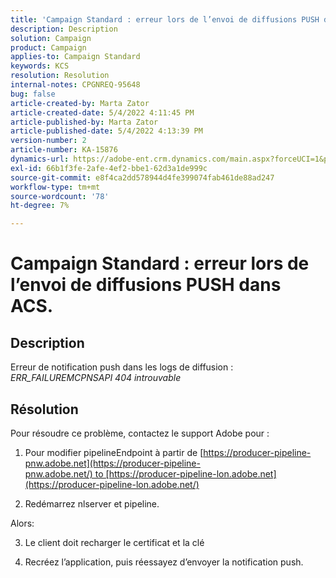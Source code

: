 ```yaml
---
title: 'Campaign Standard : erreur lors de l’envoi de diffusions PUSH dans ACS.'
description: Description
solution: Campaign
product: Campaign
applies-to: Campaign Standard
keywords: KCS
resolution: Resolution
internal-notes: CPGNREQ-95648
bug: false
article-created-by: Marta Zator
article-created-date: 5/4/2022 4:11:45 PM
article-published-by: Marta Zator
article-published-date: 5/4/2022 4:13:39 PM
version-number: 2
article-number: KA-15876
dynamics-url: https://adobe-ent.crm.dynamics.com/main.aspx?forceUCI=1&pagetype=entityrecord&etn=knowledgearticle&id=5d3f73df-c4cb-ec11-a7b5-6045bd00d4f5
exl-id: 66b1f3fe-2afe-4ef2-bbe1-62d3a1de999c
source-git-commit: e8f4ca2dd578944d4fe399074fab461de88ad247
workflow-type: tm+mt
source-wordcount: '78'
ht-degree: 7%

---
```


# Campaign Standard : erreur lors de l’envoi de diffusions PUSH dans ACS.

## Description


Erreur de notification push dans les logs de diffusion : *ERR_FAILUREMCPNSAPI 404 introuvable*


## Résolution


Pour résoudre ce problème, contactez le support Adobe pour :

1. Pour modifier pipelineEndpoint à partir de [https://producer-pipeline-pnw.adobe.net](https://producer-pipeline-pnw.adobe.net/) to [https://producer-pipeline-lon.adobe.net](https://producer-pipeline-lon.adobe.net/)

2. Redémarrez nlserver et pipeline.

Alors:

3. Le client doit recharger le certificat et la clé

4. Recréez l’application, puis réessayez d’envoyer la notification push.

